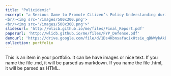 ```yaml
---
title: "Policidemic"
excerpt: "a Serious Game to Promote Citizen’s Policy Understanding during a Public Health Crisis
<br/><img src='/images/500x300.png'>
<br/><img src='/images/500x300.png'>"
slidesurl: 'http://wlicb.github.io/me/files/Final_Report.pdf'
paperurl: 'http://wlicb.github.io/me/files/FYP_Defense.pdf'
demourl: 'https://drive.google.com/file/d/1Ds4KbnsafacixHtsie_qDNWykAkBQtgv/view?usp=sharing'
collection: portfolio
---
```


This is an item in your portfolio. It can be have images or nice text. If you name the file .md, it will be parsed as markdown. If you name the file .html, it will be parsed as HTML. 
